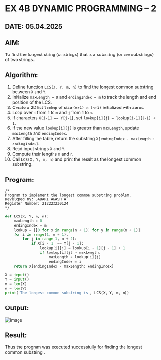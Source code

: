 # EX 4B DYNAMIC PROGRAMMING – 2
## DATE: 05.04.2025
## AIM:
To find the longest string (or strings) that is a substring (or are substrings) of two strings..

## Algorithm:  

1. Define function `LCS(X, Y, m, n)` to find the longest common substring between `X` and `Y`.  
2. Initialize `maxLength = 0` and `endingIndex = m` to track the length and end position of the LCS.  
3. Create a 2D list `lookup` of size `(m+1) x (n+1)` initialized with zeros.  
4. Loop over `i` from 1 to `m` and `j` from 1 to `n`.  
5. If characters `X[i-1] == Y[j-1]`, set `lookup[i][j] = lookup[i-1][j-1] + 1`.  
6. If the new value `lookup[i][j]` is greater than `maxLength`, update `maxLength` and `endingIndex`.  
7. After filling the table, return the substring `X[endingIndex - maxLength : endingIndex]`.  
8. Read input strings `X` and `Y`.  
9. Compute their lengths `m` and `n`.  
10. Call `LCS(X, Y, m, n)` and print the result as the longest common substring.  

## Program:
```
/*
Program to implement the longest common substring problem.
Developed by: SABARI AKASH A
Register Number: 212222230124
*/
```
```python
def LCS(X, Y, m, n):
    maxLength = 0
    endingIndex = m
    lookup = [[0 for x in range(n + 1)] for y in range(m + 1)]
    for i in range(1, m + 1):
        for j in range(1, n + 1):
            if X[i - 1] == Y[j - 1]:
                lookup[i][j] = lookup[i - 1][j - 1] + 1
                if lookup[i][j] > maxLength:
                    maxLength = lookup[i][j]
                    endingIndex = i
    return X[endingIndex - maxLength: endingIndex]

X = input()
Y = input()
m = len(X)
n = len(Y)
print('The longest common substring is', LCS(X, Y, m, n))
```

## Output:

![image](https://github.com/user-attachments/assets/bc522377-bf3f-4a98-9460-2fb660a9947d)


## Result:
Thus the program was executed successfully for finding the longest common substring .
